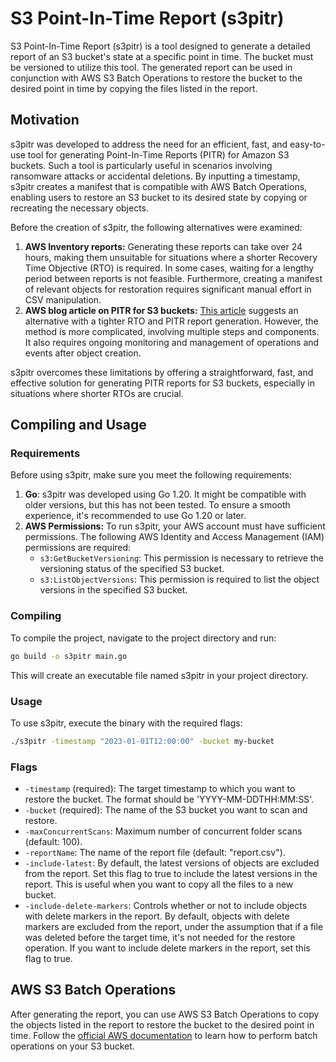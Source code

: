 # S3 Point-In-Time Report (s3pitr)
S3 Point-In-Time Report (s3pitr) is a tool designed to generate a detailed report of an S3 bucket's state at a specific point in time. The bucket must be versioned to utilize this tool. The generated report can be used in conjunction with AWS S3 Batch Operations to restore the bucket to the desired point in time by copying the files listed in the report.


## Motivation
s3pitr was developed to address the need for an efficient, fast, and easy-to-use tool for generating Point-In-Time Reports (PITR) for Amazon S3 buckets. Such a tool is particularly useful in scenarios involving ransomware attacks or accidental deletions. By inputting a timestamp, s3pitr creates a manifest that is compatible with AWS Batch Operations, enabling users to restore an S3 bucket to its desired state by copying or recreating the necessary objects.


Before the creation of s3pitr, the following alternatives were examined:


1. **AWS Inventory reports:** Generating these reports can take over 24 hours, making them unsuitable for situations where a shorter Recovery Time Objective (RTO) is required. In some cases, waiting for a lengthy period between reports is not feasible. Furthermore, creating a manifest of relevant objects for restoration requires significant manual effort in CSV manipulation.
2. **AWS blog article on PITR for S3 buckets:** [This article](https://aws.amazon.com/blogs/storage/point-in-time-restore-for-amazon-s3-buckets/) suggests an alternative with a tighter RTO and PITR report generation. However, the method is more complicated, involving multiple steps and components. It also requires ongoing monitoring and management of operations and events after object creation.


s3pitr overcomes these limitations by offering a straightforward, fast, and effective solution for generating PITR reports for S3 buckets, especially in situations where shorter RTOs are crucial.


## Compiling and Usage

### Requirements
Before using s3pitr, make sure you meet the following requirements:
1. **Go**: s3pitr was developed using Go 1.20. It might be compatible with older versions, but this has not been tested. To ensure a smooth experience, it's recommended to use Go 1.20 or later.
2. **AWS Permissions:** To run s3pitr, your AWS account must have sufficient permissions. The following AWS Identity and Access Management (IAM) permissions are required:
    * `s3:GetBucketVersioning`: This permission is necessary to retrieve the versioning status of the specified S3 bucket.
    * `s3:ListObjectVersions`: This permission is required to list the object versions in the specified S3 bucket.

### Compiling
To compile the project, navigate to the project directory and run:

```bash
go build -o s3pitr main.go
```

This will create an executable file named s3pitr in your project directory.

### Usage
To use s3pitr, execute the binary with the required flags:

```bash
./s3pitr -timestamp "2023-01-01T12:00:00" -bucket my-bucket
```

### Flags
* `-timestamp` (required): The target timestamp to which you want to restore the bucket. The format should be 'YYYY-MM-DDTHH:MM:SS'.
* `-bucket` (required): The name of the S3 bucket you want to scan and restore.
* `-maxConcurrentScans`: Maximum number of concurrent folder scans (default: 100).
* `-reportName`: The name of the report file (default: "report.csv").
* `-include-latest`: By default, the latest versions of objects are excluded from the report. Set this flag to true to include the latest versions in the report. This is useful when you want to copy all the files to a new bucket.
* `-include-delete-markers`: Controls whether or not to include objects with delete markers in the report. By default, objects with delete markers are excluded from the report, under the assumption that if a file was deleted before the target time, it's not needed for the restore operation. If you want to include delete markers in the report, set this flag to true.


## AWS S3 Batch Operations
After generating the report, you can use AWS S3 Batch Operations to copy the objects listed in the report to restore the bucket to the desired point in time. Follow the [official AWS documentation](https://docs.aws.amazon.com/AmazonS3/latest/userguide/batch-ops.html) to learn how to perform batch operations on your S3 bucket.
